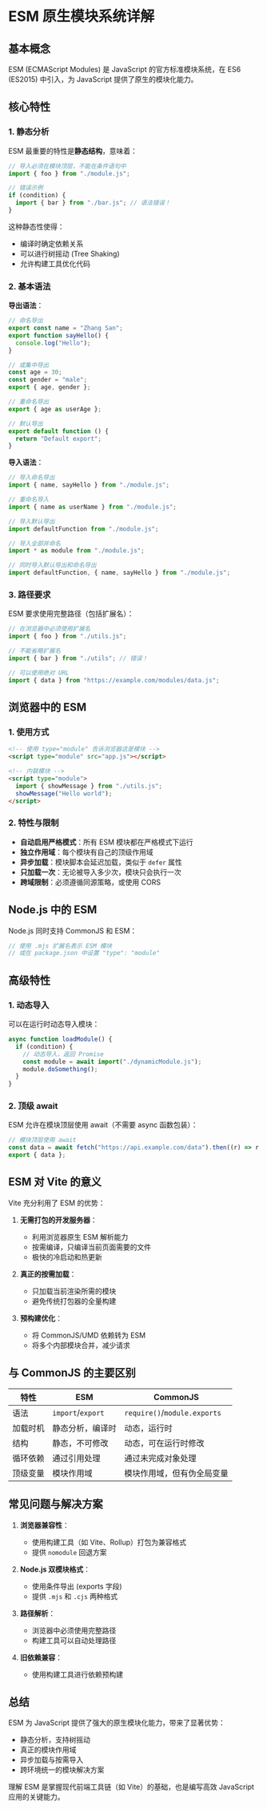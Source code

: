 # ESM 原生模块系统详解

## 基本概念

ESM (ECMAScript Modules) 是 JavaScript 的官方标准模块系统，在 ES6 (ES2015) 中引入，为 JavaScript 提供了原生的模块化能力。

## 核心特性

### 1. 静态分析

ESM 最重要的特性是**静态结构**，意味着：

```javascript
// 导入必须在模块顶层，不能在条件语句中
import { foo } from "./module.js";

// 错误示例
if (condition) {
  import { bar } from "./bar.js"; // 语法错误！
}
```

这种静态性使得：

- 编译时确定依赖关系
- 可以进行树摇动 (Tree Shaking)
- 允许构建工具优化代码

### 2. 基本语法

**导出语法**：

```javascript
// 命名导出
export const name = "Zhang San";
export function sayHello() {
  console.log("Hello");
}

// 或集中导出
const age = 30;
const gender = "male";
export { age, gender };

// 重命名导出
export { age as userAge };

// 默认导出
export default function () {
  return "Default export";
}
```

**导入语法**：

```javascript
// 导入命名导出
import { name, sayHello } from "./module.js";

// 重命名导入
import { name as userName } from "./module.js";

// 导入默认导出
import defaultFunction from "./module.js";

// 导入全部并命名
import * as module from "./module.js";

// 同时导入默认导出和命名导出
import defaultFunction, { name, sayHello } from "./module.js";
```

### 3. 路径要求

ESM 要求使用完整路径（包括扩展名）：

```javascript
// 在浏览器中必须使用扩展名
import { foo } from "./utils.js";

// 不能省略扩展名
import { bar } from "./utils"; // 错误！

// 可以使用绝对 URL
import { data } from "https://example.com/modules/data.js";
```

## 浏览器中的 ESM

### 1. 使用方式

```html
<!-- 使用 type="module" 告诉浏览器这是模块 -->
<script type="module" src="app.js"></script>

<!-- 内联模块 -->
<script type="module">
  import { showMessage } from "./utils.js";
  showMessage("Hello world");
</script>
```

### 2. 特性与限制

- **自动启用严格模式**：所有 ESM 模块都在严格模式下运行
- **独立作用域**：每个模块有自己的顶级作用域
- **异步加载**：模块脚本会延迟加载，类似于 `defer` 属性
- **只加载一次**：无论被导入多少次，模块只会执行一次
- **跨域限制**：必须遵循同源策略，或使用 CORS

## Node.js 中的 ESM

Node.js 同时支持 CommonJS 和 ESM：

```javascript
// 使用 .mjs 扩展名表示 ESM 模块
// 或在 package.json 中设置 "type": "module"
```

## 高级特性

### 1. 动态导入

可以在运行时动态导入模块：

```javascript
async function loadModule() {
  if (condition) {
    // 动态导入，返回 Promise
    const module = await import("./dynamicModule.js");
    module.doSomething();
  }
}
```

### 2. 顶级 await

ESM 允许在模块顶层使用 await（不需要 async 函数包装）：

```javascript
// 模块顶层使用 await
const data = await fetch("https://api.example.com/data").then((r) => r.json());
export { data };
```

## ESM 对 Vite 的意义

Vite 充分利用了 ESM 的优势：

1. **无需打包的开发服务器**：

   - 利用浏览器原生 ESM 解析能力
   - 按需编译，只编译当前页面需要的文件
   - 极快的冷启动和热更新

2. **真正的按需加载**：

   - 只加载当前渲染所需的模块
   - 避免传统打包器的全量构建

3. **预构建优化**：
   - 将 CommonJS/UMD 依赖转为 ESM
   - 将多个内部模块合并，减少请求

## 与 CommonJS 的主要区别

| 特性     | ESM               | CommonJS                     |
| -------- | ----------------- | ---------------------------- |
| 语法     | `import`/`export` | `require()`/`module.exports` |
| 加载时机 | 静态分析，编译时  | 动态，运行时                 |
| 结构     | 静态，不可修改    | 动态，可在运行时修改         |
| 循环依赖 | 通过引用处理      | 通过未完成对象处理           |
| 顶级变量 | 模块作用域        | 模块作用域，但有伪全局变量   |

## 常见问题与解决方案

1. **浏览器兼容性**：

   - 使用构建工具（如 Vite、Rollup）打包为兼容格式
   - 提供 `nomodule` 回退方案

2. **Node.js 双模块格式**：

   - 使用条件导出 (exports 字段)
   - 提供 `.mjs` 和 `.cjs` 两种格式

3. **路径解析**：

   - 浏览器中必须使用完整路径
   - 构建工具可以自动处理路径

4. **旧依赖兼容**：
   - 使用构建工具进行依赖预构建

## 总结

ESM 为 JavaScript 提供了强大的原生模块化能力，带来了显著优势：

- 静态分析，支持树摇动
- 真正的模块作用域
- 异步加载与按需导入
- 跨环境统一的模块解决方案

理解 ESM 是掌握现代前端工具链（如 Vite）的基础，也是编写高效 JavaScript 应用的关键能力。
